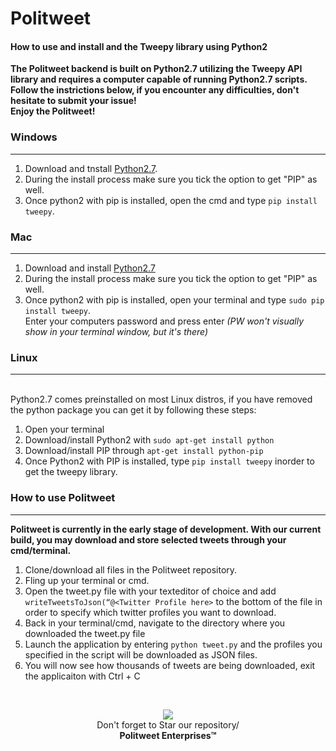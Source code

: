 # Politweet #
#### How to use and install and the Tweepy library using Python2 <br> 

<strong>The Politweet backend is built on Python2.7 utilizing the Tweepy API library and requires a computer capable of running Python2.7 scripts. Follow the instrictions below, if you encounter any difficulties, don't hesitate to submit your issue! <br> Enjoy the Politweet!</strong>

### Windows ###
-------------
1. Download and tnstall [Python2.7](https://www.python.org/downloads/release/python-2714/).
2. During the install process make sure you tick the option to get "PIP" as well.
3. Once python2 with pip is installed, open the cmd and type ```pip install tweepy```.

### Mac ###
-------------
1. Download and install [Python2.7](https://www.python.org/downloads/release/python-2714/)
2. During the install process make sure you tick the option to get "PIP" as well.
3. Once python2 with pip is installed, open your terminal and type
```sudo pip install tweepy```.
<br>Enter your computers password and press enter <em>(PW won't visually show in your terminal window, but it's there)</em>

### Linux ###
-------------
<br>Python2.7 comes preinstalled on most Linux distros, if you have removed the python package you can get it by following these steps:
1. Open your terminal
2. Download/install Python2 with ```sudo apt-get install python```
2. Download/install PIP through ```apt-get install python-pip```
3. Once Python2 with PIP is installed, type ```pip install tweepy``` inorder to get the tweepy library.

### How to use Politweet ### 
-------------
<strong>Politweet is currently in the early stage of development. With our current build, you may download and store selected tweets through your cmd/terminal.</strong>
1. Clone/download all files in the Politweet repository.
2. Fling up your terminal or cmd.
3. Open the tweet.py file with your texteditor of choice and add
```writeTweetsToJson(“@<Twitter Profile here>``` 
to the bottom of the file in order to specify which twitter profiles you want to download.
4. Back in your terminal/cmd, navigate to the directory where you downloaded the tweet.py file
5. Launch the application by entering ```python tweet.py``` 
and the profiles you specified in the script will be downloaded as JSON files.
6. You will now see how thousands of tweets are being downloaded, exit the applicaiton with Ctrl + C
<br>
<p align="center">
  <img src="https://thumbs.gfycat.com/HorribleNeglectedGrassspider-size_restricted.gif"><br>
  Don't forget to Star our repository/ <br>
  <strong>Politweet Enterprises™</strong>
</p>
